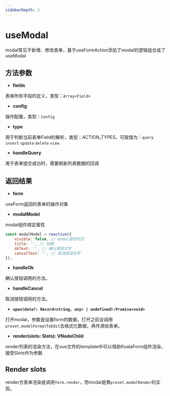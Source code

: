 ```yaml
---
sidebarDepth: 3
---
```

# useModal
modal常见于新增、修改表单，基于useFormAction添加了modal的逻辑组合成了useModal

<ExampleDoc>
<UseModal>
</UseModal>
<template #code>

<<< @/examples/UseModal.vue

<<< @/examples/user.js

</template>
</ExampleDoc>

## 方法参数

- **fields**

表单所有字段的定义，类型：`Array<Field>`

- **config**

操作配置，类型：`Config`

- **type**

用于判断当前表单Field的解析，类型：ACTION_TYPES，可取值为：`query` `insert` `update` `delete` `view`

- **handleQuery**

用于表单提交成功时，需要刷新列表数据的回调

## 返回结果
- **form**

useForm返回的表单的操作对象

- **modalModel**

modal组件绑定属性
```js
const modalModel = reactive({
    visible: false, // modal是否可见
    title: '', // 标题
    okText: '', // 确认按钮文字
    cancelText: '', // 取消按钮文字
});
```

- **handleOk**

确认按钮调用的方法。

- **handleCancel**

取消按钮调用的方法。

- **`open(data?: Record<string, any> | undefined):Promise<void>`**

打开modal，参数是设置form的数据，打开之前会调用`preset.modelFormatToEdit`去格式化数据，再传递给表单。

- **render(slots: Slots): VNodeChild**

render列表的渲染方法，在vue文件的template中可以借助KoalaForm组件渲染，接受Slots作为参数

## Render slots
render方表单渲染是调用`form.render`，而modal是靠`preset.modalRender`的实现。